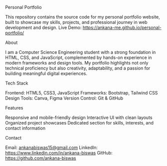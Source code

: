 Personal Portfolio

This repository contains the source code for my personal portfolio website, built to showcase my skills, projects, and professional journey in web development and design.
Live Demo: https://ankana-me.github.io/personal-portfolio/

About

I am a Computer Science Engineering student with a strong foundation in HTML, CSS, and JavaScript, complemented by hands-on experience in modern frameworks and design tools.
My portfolio highlights not only technical proficiency but also creativity, adaptability, and a passion for building meaningful digital experiences.

Tech Stack

Frontend: HTML5, CSS3, JavaScript
Frameworks: Bootstrap, Tailwind CSS
Design Tools: Canva, Figma
Version Control: Git & GitHub

Features

Responsive and mobile-friendly design
Interactive UI with clean layouts
Organized project showcases
Dedicated section for skills, interests, and contact information

Contact

Email: ankanabiswas15@gmail.com
LinkedIn: https://www.linkedin.com/in/ankana-biswas
GitHub: https://github.com/ankana-biswas
